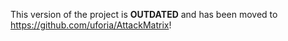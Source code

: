 This version of the project is **OUTDATED** and has been moved to https://github.com/uforia/AttackMatrix!
